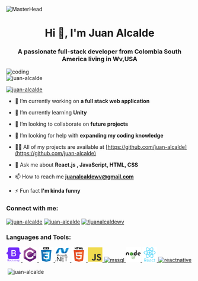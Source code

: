 ![MasterHead](https://repository-images.githubusercontent.com/588181932/e36ec678-7984-4cdd-8e4c-a3932772ff8e)

<h1 align="center">Hi 👋, I'm Juan Alcalde</h1>
<h3 align="center">A passionate full-stack developer from Colombia South America living in Wv,USA </h3>
<img align ="right" alt="coding" width="800" src="https://cdn.dribbble.com/users/730703/screenshots/6581243/avento.gif">
<p align="left"> <img src="https://komarev.com/ghpvc/?username=juan-alcalde&label=Profile%20views&color=0e75b6&style=flat" alt="juan-alcalde" /> </p>

<p align="left"> <a href="https://github.com/ryo-ma/github-profile-trophy"><img src="https://github-profile-trophy.vercel.app/?username=juan-alcalde" alt="juan-alcalde" /></a> </p>

- 🔭 I’m currently working on **a full stack web application**

- 🌱 I’m currently learning **Unity**

- 👯 I’m looking to collaborate on **future projects**

- 🤝 I’m looking for help with **expanding my coding knowledge**

- 👨‍💻 All of my projects are available at [https://github.com/juan-alcalde](https://github.com/juan-alcalde)

- 💬 Ask me about **React.js , JavaScript, HTML, CSS**

- 📫 How to reach me **juanalcaldewv@gmail.com**

- ⚡ Fun fact **I'm kinda funny**

<h3 align="left">Connect with me:</h3>
<p align="left">
<a href="https://codepen.io/juan-alcalde" target="blank"><img align="center" src="https://raw.githubusercontent.com/rahuldkjain/github-profile-readme-generator/master/src/images/icons/Social/codepen.svg" alt="juan-alcalde" height="30" width="40" /></a>
<a href="https://dev.to/juan-alcalde" target="blank"><img align="center" src="https://raw.githubusercontent.com/rahuldkjain/github-profile-readme-generator/master/src/images/icons/Social/devto.svg" alt="juan-alcalde" height="30" width="40" /></a>
<a href="https://linkedin.com/in//juanalcaldewv" target="blank"><img align="center" src="https://raw.githubusercontent.com/rahuldkjain/github-profile-readme-generator/master/src/images/icons/Social/linked-in-alt.svg" alt="/juanalcaldewv" height="30" width="40" /></a>
</p>

              

<h3 align="left">Languages and Tools:</h3>
<p align="left"> <a href="https://getbootstrap.com" target="_blank" rel="noreferrer"> <img src="https://raw.githubusercontent.com/devicons/devicon/master/icons/bootstrap/bootstrap-plain-wordmark.svg" alt="bootstrap" width="40" height="40"/> </a> <a href="https://www.w3schools.com/cs/" target="_blank" rel="noreferrer"> <img src="https://raw.githubusercontent.com/devicons/devicon/master/icons/csharp/csharp-original.svg" alt="csharp" width="40" height="40"/> </a> <a href="https://www.w3schools.com/css/" target="_blank" rel="noreferrer"> <img src="https://raw.githubusercontent.com/devicons/devicon/master/icons/css3/css3-original-wordmark.svg" alt="css3" width="40" height="40"/> </a> <a href="https://dotnet.microsoft.com/" target="_blank" rel="noreferrer"> <img src="https://raw.githubusercontent.com/devicons/devicon/master/icons/dot-net/dot-net-original-wordmark.svg" alt="dotnet" width="40" height="40"/> </a> <a href="https://www.w3.org/html/" target="_blank" rel="noreferrer"> <img src="https://raw.githubusercontent.com/devicons/devicon/master/icons/html5/html5-original-wordmark.svg" alt="html5" width="40" height="40"/> </a> <a href="https://developer.mozilla.org/en-US/docs/Web/JavaScript" target="_blank" rel="noreferrer"> <img src="https://raw.githubusercontent.com/devicons/devicon/master/icons/javascript/javascript-original.svg" alt="javascript" width="40" height="40"/> </a> <a href="https://www.microsoft.com/en-us/sql-server" target="_blank" rel="noreferrer"> <img src="https://www.svgrepo.com/show/303229/microsoft-sql-server-logo.svg" alt="mssql" width="40" height="40"/> </a> <a href="https://nodejs.org" target="_blank" rel="noreferrer"> <img src="https://raw.githubusercontent.com/devicons/devicon/master/icons/nodejs/nodejs-original-wordmark.svg" alt="nodejs" width="40" height="40"/> </a> <a href="https://reactjs.org/" target="_blank" rel="noreferrer"> <img src="https://raw.githubusercontent.com/devicons/devicon/master/icons/react/react-original-wordmark.svg" alt="react" width="40" height="40"/> </a> <a href="https://reactnative.dev/" target="_blank" rel="noreferrer"> <img src="https://reactnative.dev/img/header_logo.svg" alt="reactnative" width="40" height="40"/> </a> </p>


<p>&nbsp;<img align="center" src="https://github-readme-stats.vercel.app/api?username=juan-alcalde&show_icons=true&locale=en" alt="juan-alcalde" /></p>


<!---
juan-alcalde/juan-alcalde is a ✨ special ✨ repository because its `README.md` (this file) appears on your GitHub profile.
You can click the Preview link to take a look at your changes.
--->
